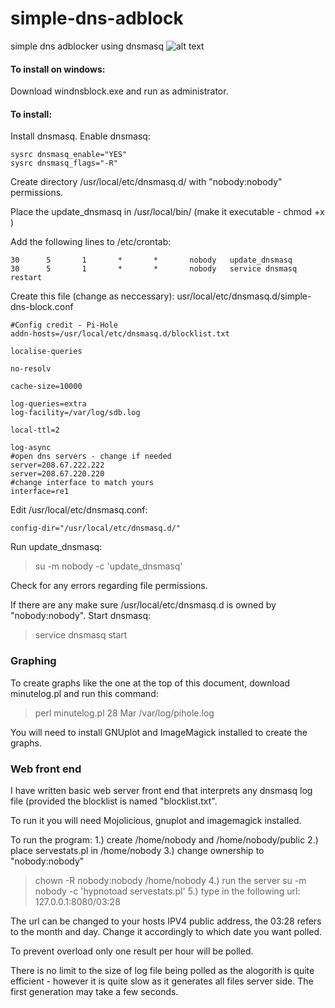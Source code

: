 # simple-dns-adblock
simple dns adblocker using dnsmasq
![alt text](https://raw.githubusercontent.com/wilyarti/simple-dns-adblock/master/2018-03-29T16%3A28%3A28.dat.jpg)

#### To install on windows:

Download windnsblock.exe and run as administrator.

#### To install:
Install dnsmasq. Enable dnsmasq:
```
sysrc dnsmasq_enable="YES"
sysrc dnsmasq_flags="-R"
```
Create directory /usr/local/etc/dnsmasq.d/ with "nobody:nobody" permissions. 

Place the update_dnsmasq in /usr/local/bin/ (make it executable - chmod +x )

Add the following lines to /etc/crontab:
```
30      5       1       *       *       nobody   update_dnsmasq
30      5       1       *       *       nobody   service dnsmasq restart
```

Create this file (change as neccessary):
usr/local/etc/dnsmasq.d/simple-dns-block.conf 
```
#Config credit - Pi-Hole
addn-hosts=/usr/local/etc/dnsmasq.d/blocklist.txt

localise-queries

no-resolv

cache-size=10000

log-queries=extra
log-facility=/var/log/sdb.log

local-ttl=2

log-async
#open dns servers - change if needed
server=208.67.222.222
server=208.67.220.220
#change interface to match yours
interface=re1
```
Edit /usr/local/etc/dnsmasq.conf:
```
config-dir="/usr/local/etc/dnsmasq.d/"
```
Run update_dnsmasq:
> su -m nobody -c 'update_dnsmasq'

Check for any errors regarding file permissions.

If there are any make sure /usr/local/etc/dnsmasq.d is owned by "nobody:nobody".
Start dnsmasq:
> service dnsmasq start

### Graphing
To create graphs like the one at the top of this document, download minutelog.pl and run this command:
> perl minutelog.pl 28 Mar /var/log/pihole.log

You will need to install GNUplot and ImageMagick installed to create the graphs.

### Web front end
I have written basic web server front end that interprets any dnsmasq log file (provided the blocklist is named "blocklist.txt".

To run it you will need Mojolicious, gnuplot and imagemagick installed.

To run the program:
1.) create /home/nobody and /home/nobody/public
2.) place servestats.pl in /home/nobody
3.) change ownership to "nobody:nobody" 
> chown -R nobody:nobody /home/nobody
4.) run the server
> su -m nobody -c 'hypnotoad servestats.pl'
5.) type in the following url:
> 127.0.0.1:8080/03:28

The url can be changed to your hosts IPV4 public address, the 03:28 refers to the month and day. Change it accordingly to which date you want polled.

To prevent overload only one result per hour will be polled. 

There is no limit to the size of log file being polled as the alogorith is quite efficient - however it is quite slow as it generates all files server side. The first generation may take a few seconds.
